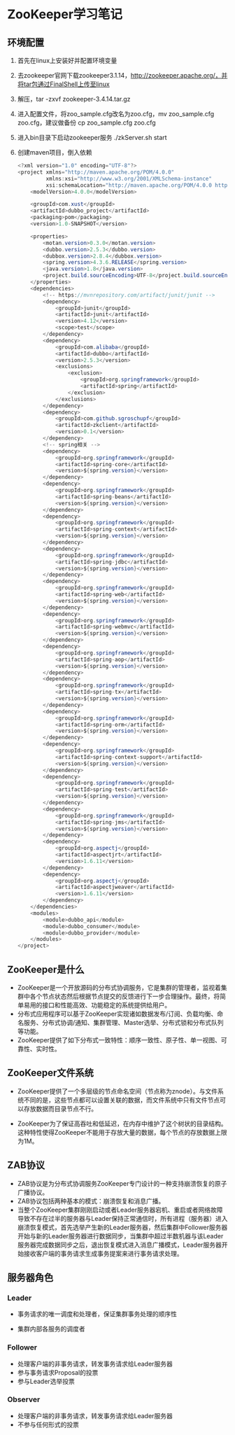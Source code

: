 #  ZooKeeper学习笔记

##  环境配置

1. 首先在linux上安装好并配置环境变量

2. 去zookeeper官网下载zookeeper3.1.14，http://zookeeper.apache.org/，并将tar包通过FinalShell上传至linux

3. 解压，tar -zxvf zookeeper-3.4.14.tar.gz

4. 进入配置文件，将zoo_sample.cfg改名为zoo.cfg，mv  zoo_sample.cfg  zoo.cfg，建议做备份 cp  zoo_sample.cfg  zoo.cfg

5. 进入bin目录下启动zookeeper服务  ./zkServer.sh start

6. 创建maven项目，倒入依赖

   ```java
   <?xml version="1.0" encoding="UTF-8"?>
   <project xmlns="http://maven.apache.org/POM/4.0.0"
            xmlns:xsi="http://www.w3.org/2001/XMLSchema-instance"
            xsi:schemaLocation="http://maven.apache.org/POM/4.0.0 http://maven.apache.org/xsd/maven-4.0.0.xsd">
       <modelVersion>4.0.0</modelVersion>
   
       <groupId>com.xust</groupId>
       <artifactId>dubbo_project</artifactId>
       <packaging>pom</packaging>
       <version>1.0-SNAPSHOT</version>
   
       <properties>
           <motan.version>0.3.0</motan.version>
           <dubbo.version>2.5.3</dubbo.version>
           <dubbox.version>2.8.4</dubbox.version>
           <spring.version>4.3.6.RELEASE</spring.version>
           <java.version>1.8</java.version>
           <project.build.sourceEncoding>UTF-8</project.build.sourceEncoding>
       </properties>
       <dependencies>
           <!-- https://mvnrepository.com/artifact/junit/junit -->
           <dependency>
               <groupId>junit</groupId>
               <artifactId>junit</artifactId>
               <version>4.12</version>
               <scope>test</scope>
           </dependency>
           <dependency>
               <groupId>com.alibaba</groupId>
               <artifactId>dubbo</artifactId>
               <version>2.5.3</version>
               <exclusions>
                   <exclusion>
                       <groupId>org.springframework</groupId>
                       <artifactId>spring</artifactId>
                   </exclusion>
               </exclusions>
           </dependency>
           <dependency>
               <groupId>com.github.sgroschupf</groupId>
               <artifactId>zkclient</artifactId>
               <version>0.1</version>
           </dependency>
           <!-- spring相关 -->
           <dependency>
               <groupId>org.springframework</groupId>
               <artifactId>spring-core</artifactId>
               <version>${spring.version}</version>
           </dependency>
           <dependency>
               <groupId>org.springframework</groupId>
               <artifactId>spring-beans</artifactId>
               <version>${spring.version}</version>
           </dependency>
           <dependency>
               <groupId>org.springframework</groupId>
               <artifactId>spring-context</artifactId>
               <version>${spring.version}</version>
           </dependency>
           <dependency>
               <groupId>org.springframework</groupId>
               <artifactId>spring-jdbc</artifactId>
               <version>${spring.version}</version>
           </dependency>
           <dependency>
               <groupId>org.springframework</groupId>
               <artifactId>spring-web</artifactId>
               <version>${spring.version}</version>
           </dependency>
           <dependency>
               <groupId>org.springframework</groupId>
               <artifactId>spring-webmvc</artifactId>
               <version>${spring.version}</version>
           </dependency>
           <dependency>
               <groupId>org.springframework</groupId>
               <artifactId>spring-aop</artifactId>
               <version>${spring.version}</version>
           </dependency>
           <dependency>
               <groupId>org.springframework</groupId>
               <artifactId>spring-tx</artifactId>
               <version>${spring.version}</version>
           </dependency>
           <dependency>
               <groupId>org.springframework</groupId>
               <artifactId>spring-orm</artifactId>
               <version>${spring.version}</version>
           </dependency>
           <dependency>
               <groupId>org.springframework</groupId>
               <artifactId>spring-context-support</artifactId>
               <version>${spring.version}</version>
           </dependency>
           <dependency>
               <groupId>org.springframework</groupId>
               <artifactId>spring-test</artifactId>
               <version>${spring.version}</version>
           </dependency>
           <dependency>
               <groupId>org.springframework</groupId>
               <artifactId>spring-jms</artifactId>
               <version>${spring.version}</version>
           </dependency>
           <dependency>
               <groupId>org.aspectj</groupId>
               <artifactId>aspectjrt</artifactId>
               <version>1.6.11</version>
           </dependency>
           <dependency>
               <groupId>org.aspectj</groupId>
               <artifactId>aspectjweaver</artifactId>
               <version>1.6.11</version>
           </dependency>
       </dependencies>
       <modules>
           <module>dubbo_api</module>
           <module>dubbo_consumer</module>
           <module>dubbo_provider</module>
       </modules>
   </project>
   ```

##  ZooKeeper是什么

- ZooKeeper是一个开放源码的分布式协调服务，它是集群的管理者，监视着集群中各个节点状态然后根据节点提交的反馈进行下一步合理操作。最终，将简单易用的接口和性能高效、功能稳定的系统提供给用户。
- 分布式应用程序可以基于ZooKeeper实现诸如数据发布/订阅、负载均衡、命名服务、分布式协调/通知、集群管理、Master选举、分布式锁和分布式队列等功能。
- ZooKeeper提供了如下分布式一致特性：顺序一致性、原子性、单一视图、可靠性、实时性。

##  ZooKeeper文件系统

- ZooKeeper提供了一个多层级的节点命名空间（节点称为znode）。与文件系统不同的是，这些节点都可以设置关联的数据，而文件系统中只有文件节点可以存放数据而目录节点不行。

- ZooKeeper为了保证高吞吐和低延迟，在内存中维护了这个树状的目录结构。这种特性使得ZooKeeper不能用于存放大量的数据，每个节点的存放数据上限为1M。

## ZAB协议

- ZAB协议是为分布式协调服务ZooKeeper专门设计的一种支持崩溃恢复的原子广播协议。
- ZAB协议包括两种基本的模式：崩溃恢复和消息广播。
- 当整个ZooKeeper集群刚刚启动或者Leader服务器宕机、重启或者网络故障导致不存在过半的服务器与Leader保持正常通信时，所有进程（服务器）进入崩溃恢复模式，首先选举产生新的Leader服务器，然后集群中Follower服务器开始与新的Leader服务器进行数据同步，当集群中超过半数机器与该Leader服务器完成数据同步之后，退出恢复模式进入消息广播模式，Leader服务器开始接收客户端的事务请求生成事务提案来进行事务请求处理。

##  服务器角色

###  Leader

- 事务请求的唯一调度和处理者，保证集群事务处理的顺序性

- 集群内部各服务的调度者

###  Follower

- 处理客户端的非事务请求，转发事务请求给Leader服务器
- 参与事务请求Proposal的投票
- 参与Leader选举投票

###  Observer

- 处理客户端的非事务请求，转发事务请求给Leader服务器
- 不参与任何形式的投票